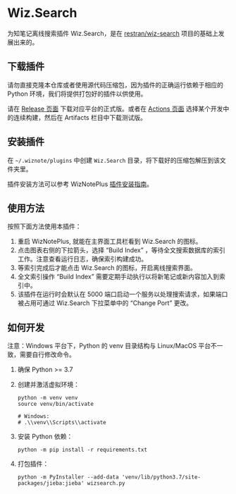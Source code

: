 # Wiz.Search

为知笔记离线搜索插件 Wiz.Search，是在 [restran/wiz-search](https://github.com/restran/wiz-search) 项目的基础上发展出来的。

## 下载插件

请勿直接克隆本仓库或者使用源代码压缩包，因为插件的正确运行依赖于相应的 Python 环境，我们将提供打包好的插件以供使用。

请在 [Release 页面](https://github.com/altairwei/Wiz.Search/releases) 下载对应平台的正式版。或者在 [Actions 页面](https://github.com/seyrenus/Wiz.Search/actions) 选择某个开发中的连续构建，然后在 Artifacts 栏目中下载测试版。

## 安装插件

在 `~/.wiznote/plugins` 中创建 `Wiz.Search` 目录，将下载好的压缩包解压到该文件夹里。

插件安装方法可以参考 WizNotePlus [插件安装指南](https://github.com/altairwei/WizNotePlus/wiki/%E6%8F%92%E4%BB%B6%E5%AE%89%E8%A3%85%E6%8C%87%E5%8D%97)。

## 使用方法

按照下面方法使用本插件：

1. 重启 WizNotePlus, 就能在主界面工具栏看到 Wiz.Search 的图标。
2. 点击图表右侧的下拉箭头，选择 “Build Index” ，等待全文搜索数据库的索引工作。注意查看运行日志，确保索引构建成功。
3. 等索引完成后才能点击 Wiz.Search 的图标，开启离线搜索界面。
4. 全文索引操作 “Build Index” 需要定期手动执行以将新笔记或新内容加入到索引中。
5. 该插件在运行时会默认在 5000 端口启动一个服务以处理搜索请求，如果端口被占用可通过 Wiz.Search 下拉菜单中的 “Change Port” 更改。

## 如何开发

注意：Windows 平台下，Python 的 venv 目录结构与 Linux/MacOS 平台不一致，需要自行修改命令。

1. 确保 Python >= 3.7
2. 创建并激活虚拟环境：

    ```shell
    python -m venv venv
    source venv/bin/activate

    # Windows:
    # .\\venv\\Scripts\\activate
    ```

3. 安装 Python 依赖：

    ```shell
    python -m pip install -r requirements.txt
    ```

4. 打包插件：

    ```shell
    python -m PyInstaller --add-data 'venv/lib/python3.7/site-packages/jieba:jieba' wizsearch.py
    ```

